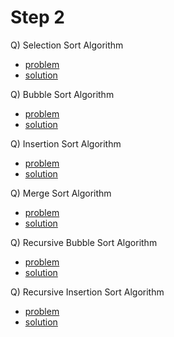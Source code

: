 # Step 2

Q) Selection Sort Algorithm

- [problem](https://www.codingninjas.com/studio/problems/selection-sort_624469?utm_source=striver&utm_medium=website&utm_campaign=a_zcoursetuf)
- [solution](./selectionSort.cpp)

Q) Bubble Sort Algorithm

- [problem](https://www.codingninjas.com/studio/problems/bubble-sort_624380?utm_source=striver&utm_medium=website&utm_campaign=a_zcoursetuf)
- [solution](./bubbleSort.cpp)

Q) Insertion Sort Algorithm

- [problem](https://www.codingninjas.com/studio/problems/insertion-sort_624381?utm_source=striver&utm_medium=website&utm_campaign=a_zcoursetuf&leftPanelTabValue=PROBLEM)
- [solution](./insertionSort.cpp)

Q) Merge Sort Algorithm

- [problem](https://www.codingninjas.com/studio/problems/merge-sort_5846?utm_source=striver&utm_medium=website&utm_campaign=a_zcoursetuf)
- [solution](./mergeSort.cpp)

Q) Recursive Bubble Sort Algorithm

- [problem](https://www.codingninjas.com/studio/problems/bubble-sort_624380?utm_source=striver&utm_medium=website&utm_campaign=a_zcoursetuf&leftPanelTabValue=PROBLEM)
- [solution](./recursiveBubbleSort.cpp)

Q) Recursive Insertion Sort Algorithm

- [problem](https://www.codingninjas.com/studio/problems/insertion-sort_624381?utm_source=striver&utm_medium=website&utm_campaign=a_zcoursetuf)
- [solution](./recursiveInsertionSort.cpp)